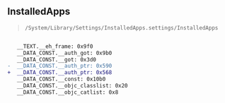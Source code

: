 ## InstalledApps

> `/System/Library/Settings/InstalledApps.settings/InstalledApps`

```diff

   __TEXT.__eh_frame: 0x9f0
   __DATA_CONST.__auth_got: 0x9b0
   __DATA_CONST.__got: 0x3d0
-  __DATA_CONST.__auth_ptr: 0x590
+  __DATA_CONST.__auth_ptr: 0x568
   __DATA_CONST.__const: 0x10b0
   __DATA_CONST.__objc_classlist: 0x20
   __DATA_CONST.__objc_catlist: 0x8

```
